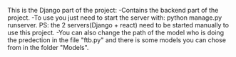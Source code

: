This is the Django part of the project:
-Contains the backend part of the project.
-To use you just need to start the server with: python manage.py runserver.
PS: the 2 servers(Django + react) need to be started manually to use this project.
-You can also change the path of the model who is doing the predection in the file "ftb.py" and there is some models you can chose from in the folder "Models".
